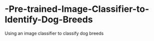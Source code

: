 # -Pre-trained-Image-Classifier-to-Identify-Dog-Breeds
Using an image classifier to classify dog breeds
